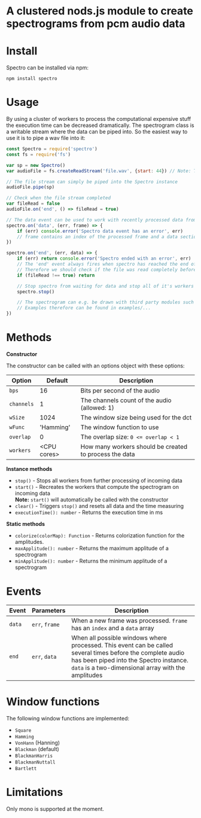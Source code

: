 # A clustered nods.js module to create spectrograms from pcm audio data

# Install

Spectro can be installed via npm:

`npm install spectro`

# Usage

By using a cluster of workers to process the computational expensive stuff the execution time can be decreased dramatically.
The spectrogram class is a writable stream where the data can be piped into.
So the easiest way to use it is to pipe a wav file into it:

```js
const Spectro = require('spectro')
const fs = require('fs')

var sp = new Spectro()
var audioFile = fs.createReadStream('file.wav', {start: 44}) // Note: The first 44 bytes are the wav-header

// The file stream can simply be piped into the Spectro instance
audioFile.pipe(sp)

// Check when the file stream completed
var fileRead = false
audioFile.on('end', () => fileRead = true)

// The data event can be used to work with recently processed data from the workers
spectro.on('data', (err, frame) => {
    if (err) console.error('Spectro data event has an error', err)
    // frame contains an index of the processed frame and a data section with the processed data
})

spectro.on('end', (err, data) => {
    if (err) return console.error('Spectro ended with an error', err)
    // The 'end' event always fires when spectro has reached the end of the currently processable data
    // Therefore we should check if the file was read completely before using the data
    if (fileRead !== true) return

    // Stop spectro from waiting for data and stop all of it's workers
    spectro.stop()

	// The spectrogram can e.g. be drawn with third party modules such as pngjs
	// Examples therefore can be found in examples/...
})
``` 

# Methods

**Constructor**

The constructor can be called with an options object with these options:

Option     | Default       | Description
-----------|---------------|------------
`bps`      | 16            | Bits per second of the audio
`channels` | 1             | The channels count of the audio (allowed: 1)
`wSize`    | 1024          | The window size being used for the dct
`wFunc`    | 'Hamming'     | The window function to use
`overlap`  | 0             | The overlap size: `0 <= overlap < 1`
`workers`  | \<CPU cores\> | How many workers should be created to process the data

**Instance methods**

* `stop()` - Stops all workers from further processing of incoming data
* `start()` - Recreates the workers that compute the spectrogram on incoming data  
**Note:** `start()` will automatically be called with the constructor
* `clear()` - Triggers `stop()` and resets all data and the time measuring
* `executionTime(): number` - Returns the execution time in ms

**Static methods**

* `colorize(colorMap): Function` - Returns colorization function for the amplitudes.
* `maxApplitude(): number` - Returns the maximum applitude of a spectrogram
* `minApplitude(): number` - Returns the minimum applitude of a spectrogram

# Events

Event  | Parameters     | Description
-------|----------------|------------
`data` | `err`, `frame` | When a new frame was processed. `frame` has an `index` and a `data` array
`end`  | `err`, `data` | When all possible windows where processed. This event can be called several times before the complete audio has been piped into the Spectro instance. `data` is a two-dimensional array with the amplitudes

# Window functions

The following window functions are implemented:

* `Square`
* `Hamming`
* `VonHann` (Hanning)
* `Blackman` (default)
* `BlackmanHarris`
* `BlackmanNuttall`
* `Bartlett`

# Limitations

Only mono is supported at the moment.